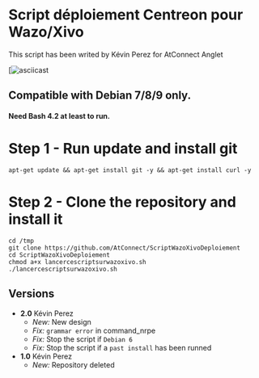 # Script déploiement Centreon pour Wazo/Xivo

This script has been writed by Kévin Perez for AtConnect Anglet

[![asciicast](http://www.atconnect.net/images/header/logo.png)


## Compatible with Debian 7/8/9 only.
#### Need Bash 4.2 at least to run.

# Step 1 - Run update and install git
```
apt-get update && apt-get install git -y && apt-get install curl -y

```
# Step 2 - Clone the repository and install it
```
cd /tmp
git clone https://github.com/AtConnect/ScriptWazoXivoDeploiement
cd ScriptWazoXivoDeploiement
chmod a+x lancercescriptsurwazoxivo.sh
./lancercescriptsurwazoxivo.sh
```


## Versions
- **2.0** Kévin Perez
  - *New:* New design
  - *Fix:* `grammar error` in command_nrpe  
  - *Fix:* Stop the script if `Debian 6`
  - *Fix:* Stop the script if a `past install` has been runned
- **1.0** Kévin Perez
  - *New:* Repository deleted
